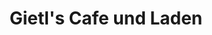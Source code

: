 ---
title: "Gietl's Cafe und Laden"
url: /schoenberg-im-stubaital/gietls-cafe-und-laden/
shop: Lebensmittel
---